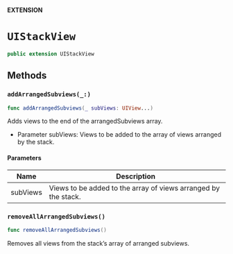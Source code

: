**EXTENSION**

# `UIStackView`
```swift
public extension UIStackView
```

## Methods
### `addArrangedSubviews(_:)`

```swift
func addArrangedSubviews(_ subViews: UIView...)
```

Adds views to the end of the arrangedSubviews array.
- Parameter subViews: Views to be added to the array of views arranged by the stack.

#### Parameters

| Name | Description |
| ---- | ----------- |
| subViews | Views to be added to the array of views arranged by the stack. |

### `removeAllArrangedSubviews()`

```swift
func removeAllArrangedSubviews()
```

Removes all views from the stack’s array of arranged subviews.

